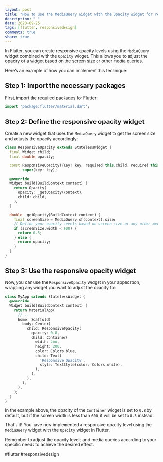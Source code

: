 ```yaml
---
layout: post
title: "How to use the MediaQuery widget with the Opacity widget for responsive opacity levels"
description: " "
date: 2023-09-25
tags: [flutter, responsivedesign]
comments: true
share: true
---
```


In Flutter, you can create responsive opacity levels using the `MediaQuery` widget combined with the `Opacity` widget. This allows you to adjust the opacity of a widget based on the screen size or other media queries.

Here's an example of how you can implement this technique:

## Step 1: Import the necessary packages

First, import the required packages for Flutter:

```dart
import 'package:flutter/material.dart';
```

## Step 2: Define the responsive opacity widget

Create a new widget that uses the `MediaQuery` widget to get the screen size and adjusts the opacity accordingly:

```dart
class ResponsiveOpacity extends StatelessWidget {
  final Widget child;
  final double opacity;

  const ResponsiveOpacity({Key? key, required this.child, required this.opacity})
      : super(key: key);

  @override
  Widget build(BuildContext context) {
    return Opacity(
      opacity: _getOpacity(context),
      child: child,
    );
  }

  double _getOpacity(BuildContext context) {
    final screenSize = MediaQuery.of(context).size;
    // Define your opacity levels based on screen size or any other media queries you need
    if (screenSize.width < 600) {
      return 0.5;
    } else {
      return opacity;
    }
  }
}
```

## Step 3: Use the responsive opacity widget

Now, you can use the `ResponsiveOpacity` widget in your application, wrapping any widget you want to adjust the opacity for:

```dart
class MyApp extends StatelessWidget {
  @override
  Widget build(BuildContext context) {
    return MaterialApp(
      // ...
      home: Scaffold(
        body: Center(
          child: ResponsiveOpacity(
            opacity: 0.8,
            child: Container(
              width: 200,
              height: 200,
              color: Colors.blue,
              child: Text(
                'Responsive Opacity',
                style: TextStyle(color: Colors.white),
              ),
            ),
          ),
        ),
      ),
    );
  }
}
```

In the example above, the opacity of the `Container` widget is set to `0.8` by default, but if the screen width is less than `600`, it will be set to `0.5` instead.

That's it! You have now implemented a responsive opacity level using the `MediaQuery` widget with the `Opacity` widget in Flutter.

Remember to adjust the opacity levels and media queries according to your specific needs to achieve the desired effect.

#flutter #responsivedesign